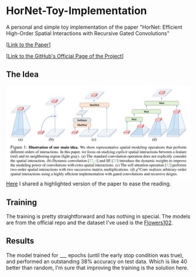 # HorNet-Toy-Implementation
A personal and simple toy implementation of the paper "HorNet: Efficient High-Order Spatial Interactions with Recursive Gated Convolutions"

[[Link to the Paper](https://arxiv.org/pdf/2207.14284.pdf)]

[[Link to the GitHub's Official Page of the Project](https://github.com/raoyongming/HorNet)]


## The Idea
![](./Screenshot.png)
[Here](https://www.linkedin.com/posts/diego-bonilla-salvador_hornet-efficient-high-order-spatial-interactions-activity-6967046915418935296-uli6?utm_source=linkedin_share&utm_medium=member_desktop_web) I shared a highlighted version of the paper to ease the reading.


## Training
The training is pretty straightforward and has nothing in special. The models are from the official repo and the dataset I've used is the [Flowers102](https://www.kaggle.com/competitions/oxford-102-flower-pytorch).


## Results
The model trained for ___ epochs (until the early stop condition was true), and performed an outstanding 38% accuracy on test data. Which is like 40 better than random, I'm sure that improving the training is the solution here.
